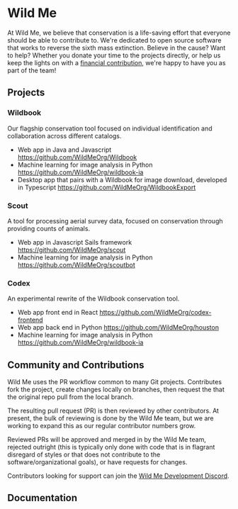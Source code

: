 # Wild Me
At Wild Me, we believe that conservation is a life-saving effort that everyone should be able to contribute to. We're dedicated to open source software that works to reverse the sixth mass extinction. Believe in the cause? Want to help? Whether you donate your time to the projects directly, or help us keep the lights on with a [financial contribution](https://secure.givelively.org/donate/conservation-x-labs-inc/wild-me), we're happy to have you as part of the team!

## Projects

### Wildbook
Our flagship conservation tool focused on individual identification and collaboration across different catalogs.

* Web app in Java and Javascript https://github.com/WildMeOrg/Wildbook
* Machine learning for image analysis in Python https://github.com/WildMeOrg/wildbook-ia
* Desktop app that pairs with a Wildbook for image download, developed in Typescript https://github.com/WildMeOrg/WildbookExport

### Scout
A tool for processing aerial survey data, focused on conservation through providing counts of animals.

* Web app in Javascript Sails framework https://github.com/WildMeOrg/scout
* Machine learning for image analysis in Python https://github.com/WildMeOrg/scoutbot


### Codex
An experimental rewrite of the Wildbook conservation tool.

* Web app front end in React https://github.com/WildMeOrg/codex-frontend
* Web app back end in Python https://github.com/WildMeOrg/houston
* Machine learning for image analysis in Python https://github.com/WildMeOrg/wildbook-ia

## Community and Contributions
Wild Me uses the PR workflow common to many Git projects. Contributes fork the project, create changes locally on branches, then request the that the original repo pull from the local branch.

The resulting pull request (PR) is then reviewed by other contributors. At present, the bulk of reviewing is done by the Wild Me team, but we are working to expand this as our regular contributor numbers grow.

Reviewed PRs will be approved and merged in by the Wild Me team, rejected outright (this is typically only done with code that is in flagrant disregard of styles or that does not contribute to the software/organizational goals), or have requests for changes.

Contributors looking for support can join the [Wild Me Development Discord](https://discord.gg/zw4tr3RE4R).

## Documentation
